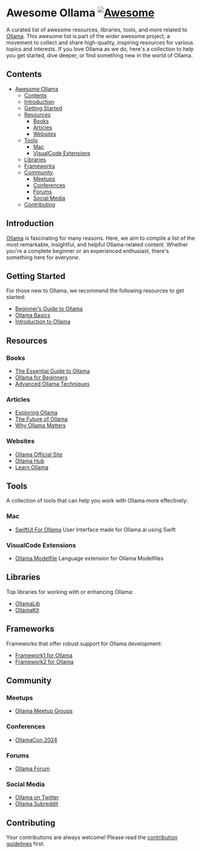 Awesome Ollama [![Awesome](https://jaywcjlove.github.io/sb/ico/awesome.svg)](https://github.com/sindresorhus/awesome)
===

A curated list of awesome resources, libraries, tools, and more related to [Ollama](https://ollama.com/). This awesome list is part of the wider awesome project, a movement to collect and share high-quality, inspiring resources for various topics and interests. If you love Ollama as we do, here's a collection to help you get started, dive deeper, or find something new in the world of Ollama.

## Contents

- [Awesome Ollama ](#awesome-ollama-)
  - [Contents](#contents)
  - [Introduction](#introduction)
  - [Getting Started](#getting-started)
  - [Resources](#resources)
    - [Books](#books)
    - [Articles](#articles)
    - [Websites](#websites)
  - [Tools](#tools)
    - [Mac](#mac)
    - [VisualCode Extensions](#visualcode-extensions)
  - [Libraries](#libraries)
  - [Frameworks](#frameworks)
  - [Community](#community)
    - [Meetups](#meetups)
    - [Conferences](#conferences)
    - [Forums](#forums)
    - [Social Media](#social-media)
  - [Contributing](#contributing)

## Introduction

[Ollama]([link-to-ollama](https://ollama.com/)) is fascinating for many reasons. Here, we aim to compile a list of the most remarkable, insightful, and helpful Ollama-related content. Whether you're a complete beginner or an experienced enthusiast, there's something here for everyone.

## Getting Started

For those new to Ollama, we recommend the following resources to get started:

- [Beginner’s Guide to Ollama](link)
- [Ollama Basics](link)
- [Introduction to Ollama](link)

## Resources

### Books

- [The Essential Guide to Ollama](link)
- [Ollama for Beginners](link)
- [Advanced Ollama Techniques](link)

### Articles

- [Exploring Ollama](link)
- [The Future of Ollama](link)
- [Why Ollama Matters](link)

### Websites

- [Ollama Official Site](link)
- [Ollama Hub](link)
- [Learn Ollama](link)

## Tools

A collection of tools that can help you work with Ollama more effectively:


### Mac

- [SwiftUI For Ollama](https://github.com/kghandour/Ollama-SwiftUI) User Interface made for Ollama.ai using Swift

### VisualCode Extensions

- [Ollama Modelfile](https://marketplace.visualstudio.com/items?itemName=technovangelist.ollamamodelfile) Language extension for Ollama Modelfiles

## Libraries

Top libraries for working with or enhancing Ollama:

- [OllamaLib](link)
- [OllamaKit](link)

## Frameworks

Frameworks that offer robust support for Ollama development:

- [Framework1 for Ollama](link)
- [Framework2 for Ollama](link)

## Community

### Meetups

- [Ollama Meetup Groups](link)

### Conferences

- [OllamaCon 2024](link)

### Forums

- [Ollama Forum](link)

### Social Media

- [Ollama on Twitter](link)
- [Ollama Subreddit](link)

## Contributing

Your contributions are always welcome! Please read the [contribution guidelines](CONTRIBUTING.md) first.